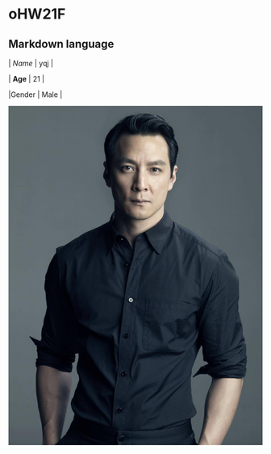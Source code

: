 # oHW21F

## Markdown language

| *Name* | yqj |

| **Age** | 21 |

|Gender | Male |

![self-portrait](https://github.com/ophwsjtu18/ohw21f/blob/main/yanzu.jpg)
